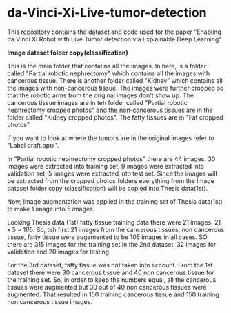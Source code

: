 # da-Vinci-Xi-Live-tumor-detection
This repository contains the dataset and code used for the paper "Enabling da Vinci Xi Robot with Live Tumor detection via Explainable Deep Learning"

**Image dataset folder copy(classification)**

This is the main folder that contatins all the images. In here, is a folder called "Partial robotic nephrectomy" which contains all the images with cancerous tissue. There is another folder called "Kidney" which contains all the images with non-cancerous tissue. The images were further cropped so that the robotic arms from the original images don't show up. The cancerous tissue images are in teh folder called "Partial robotic nephrectomy cropped photos" and the non-cancerous tissues are in the folder called "Kidney cropped photos". The fatty tissues are in "Fat cropped photos". 

If you want to look at where the tumors are in the original images refer to "Label draft.pptx".

In "Partial robotic nephrectomy cropped photos" there are 44 images. 30 images were extracted into training set, 9 images were extracted into validation set, 5 images were extracted into test set. 
Since the images will be extracted from the cropped photos folders everything from the Image dataset folder copy (classification) will be copied into Thesis data(1st).

Now, Image augmentation was applied in the training set of Thesis data(1st) to make 1 image into 5 images. 

Looking Thesis data (1st) fatty tissue training data there were 21 images. 21 x 5 = 105. So, teh first 21 images from the cancerous tissues, non cancerous tissue, fatty tissue were augemented to be 105 images in all cases. SO, there are 315 images for the training set in the 2nd dataset. 32 images for validation and 20 images for testing.

For the 3rd dataset, fatty tissue was not taken into account. From the 1st dataset there were 30 cancerous tissue and 40 non cancerous tissue for the training set. So, in order to keep the numbers equal, all the cancerous tissues were augmented but 30 out of 40 non cancerous tissues were augmented. That resulted in 150 training cancerous tissue and 150 training non cancerous tissue images.

